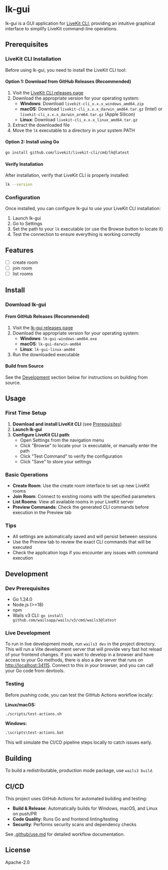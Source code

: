 # lk-gui

lk-gui is a GUI application for [LiveKit CLI](https://github.com/livekit/livekit-cli), providing an intuitive graphical interface to simplify LiveKit command-line operations.

## Prerequisites

### LiveKit CLI Installation

Before using lk-gui, you need to install the LiveKit CLI tool:

#### Option 1: Download from GitHub Releases (Recommended)

1. Visit the [LiveKit CLI releases page](https://github.com/livekit/livekit-cli/releases)
2. Download the appropriate version for your operating system:
   - **Windows**: Download `livekit-cli_x.x.x_windows_amd64.zip`
   - **macOS**: Download `livekit-cli_x.x.x_darwin_amd64.tar.gz` (Intel) or `livekit-cli_x.x.x_darwin_arm64.tar.gz` (Apple Silicon)
   - **Linux**: Download `livekit-cli_x.x.x_linux_amd64.tar.gz`
3. Extract the downloaded file
4. Move the `lk` executable to a directory in your system PATH

#### Option 2: Install using Go

```bash
go install github.com/livekit/livekit-cli/cmd/lk@latest
```

#### Verify Installation

After installation, verify that LiveKit CLI is properly installed:

```bash
lk --version
```

### Configuration

Once installed, you can configure lk-gui to use your LiveKit CLI installation:

1. Launch lk-gui
2. Go to Settings
3. Set the path to your `lk` executable (or use the Browse button to locate it)
4. Test the connection to ensure everything is working correctly

## Features

- [ ] create room
- [ ] join room
- [ ] list rooms

## Install

### Download lk-gui

#### From GitHub Releases (Recommended)

1. Visit the [lk-gui releases page](https://github.com/your-username/lk-gui/releases)
2. Download the appropriate version for your operating system:
   - **Windows**: `lk-gui-windows-amd64.exe`
   - **macOS**: `lk-gui-darwin-amd64`
   - **Linux**: `lk-gui-linux-amd64`
3. Run the downloaded executable

#### Build from Source

See the [Development](#development) section below for instructions on building from source.

## Usage

### First Time Setup

1. **Download and install LiveKit CLI** (see [Prerequisites](#prerequisites))
2. **Launch lk-gui**
3. **Configure LiveKit CLI path**:
   - Open Settings from the navigation menu
   - Click "Browse" to locate your `lk` executable, or manually enter the path
   - Click "Test Command" to verify the configuration
   - Click "Save" to store your settings

### Basic Operations

- **Create Room**: Use the create room interface to set up new LiveKit rooms
- **Join Room**: Connect to existing rooms with the specified parameters
- **List Rooms**: View all available rooms in your LiveKit server
- **Preview Commands**: Check the generated CLI commands before execution in the Preview tab

### Tips

- All settings are automatically saved and will persist between sessions
- Use the Preview tab to review the exact CLI commands that will be executed
- Check the application logs if you encounter any issues with command execution

## Development

### Dev Prerequisites

- Go 1.24.0
- Node.js (>=18)
- npm
- Wails v3 CLI: `go install github.com/wailsapp/wails/v3/cmd/wails3@latest`

### Live Development

To run in live development mode, run `wails3 dev` in the project directory. This will run a Vite development
server that will provide very fast hot reload of your frontend changes. If you want to develop in a browser
and have access to your Go methods, there is also a dev server that runs on <http://localhost:34115>. Connect
to this in your browser, and you can call your Go code from devtools.

### Testing

Before pushing code, you can test the GitHub Actions workflow locally:

**Linux/macOS:**

```bash
./scripts/test-actions.sh
```

**Windows:**

```cmd
.\scripts\test-actions.bat
```

This will simulate the CI/CD pipeline steps locally to catch issues early.

## Building

To build a redistributable, production mode package, use `wails3 build`.

## CI/CD

This project uses GitHub Actions for automated building and testing:

- **Build & Release**: Automatically builds for Windows, macOS, and Linux on push/PR
- **Code Quality**: Runs Go and frontend linting/testing
- **Security**: Performs security scans and dependency checks

See [.github/use.md](.github/use.md) for detailed workflow documentation.

## License

Apache-2.0

